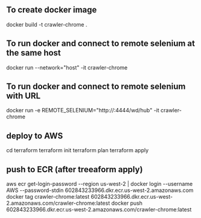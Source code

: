 

## To create docker image
docker build -t crawler-chrome .



## To run docker and connect to remote selenium at the same host
docker run  --network="host" -it crawler-chrome

## To run docker and connect to remote selenium with URL
docker run -e REMOTE_SELENIUM="http://<remote url>:4444/wd/hub" -it crawler-chrome 

## deploy to AWS
cd terraform
terraform init
terraform plan
terraform apply


## push to ECR (after treeaform apply)
aws ecr get-login-password --region us-west-2 | docker login --username AWS --password-stdin 602843233966.dkr.ecr.us-west-2.amazonaws.com
docker tag crawler-chrome:latest 602843233966.dkr.ecr.us-west-2.amazonaws.com/crawler-chrome:latest
docker push 602843233966.dkr.ecr.us-west-2.amazonaws.com/crawler-chrome:latest